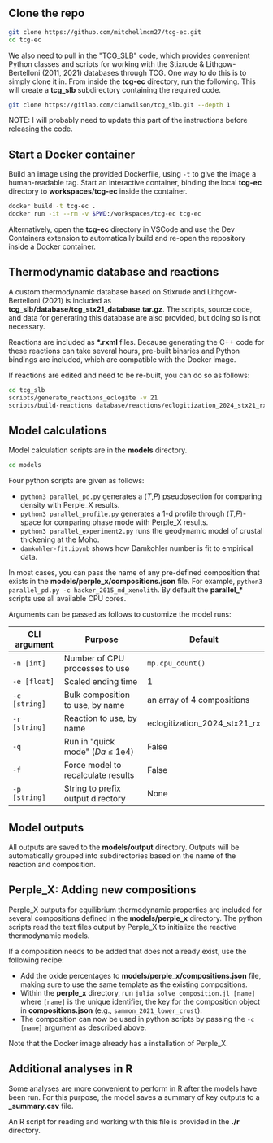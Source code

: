 ## Clone the repo

```bash
git clone https://github.com/mitchellmcm27/tcg-ec.git
cd tcg-ec
```

We also need to pull in the "TCG_SLB" code, which provides convenient Python classes and scripts for working with the Stixrude & Lithgow-Bertelloni (2011, 2021) databases through TCG.
One way to do this is to simply clone it in. 
From inside the **tcg-ec** directory, run the following.
This will create a **tcg_slb** subdirectory containing the required code.

```bash
git clone https://gitlab.com/cianwilson/tcg_slb.git --depth 1
```

NOTE: I will probably need to update this part of the instructions before releasing the code.

## Start a Docker container

Build an image using the provided Dockerfile, using `-t` to give the image a human-readable tag.
Start an interactive container, binding the local **tcg-ec** directory to **workspaces/tcg-ec** inside the container.

```bash
docker build -t tcg-ec .
docker run -it --rm -v $PWD:/workspaces/tcg-ec tcg-ec
```
Alternatively, open the **tcg-ec** directory in VSCode and use the Dev Containers extension to automatically build and re-open the repository inside a Docker container.

## Thermodynamic database and reactions

A custom thermodynamic database based on Stixrude and Lithgow-Bertelloni (2021) is included as **tcg_slb/database/tcg_stx21_database.tar.gz**.
The scripts, source code, and data for generating this database are also provided, but doing so is not necessary.

Reactions are included as **\*.rxml** files.
Because generating the C++ code for these reactions can take several hours, pre-built binaries and Python bindings are included, which are compatible with the Docker image.

If reactions are edited and need to be re-built, you can do so as follows:

```bash
cd tcg_slb
scripts/generate_reactions_eclogite -v 21
scripts/build-reactions database/reactions/eclogitization_2024_stx21_rx.rxml
```

## Model calculations

Model calculation scripts are in the **models** directory.

```bash
cd models
```

Four python scripts are given as follows:

- `python3 parallel_pd.py` generates a (_T_,_P_) pseudosection for comparing density with Perple_X results.
- `python3 parallel_profile.py` generates a 1-d profile through (_T_,_P_)-space for comparing phase mode with Perple_X results.
- `python3 parallel_experiment2.py` runs the geodynamic model of crustal thickening at the Moho.
- `damkohler-fit.ipynb` shows how Damkohler number is fit to empirical data.

In most cases, you can pass the name of any pre-defined composition that exists in the **models/perple_x/compositions.json** file. 
For example, `python3 parallel_pd.py -c hacker_2015_md_xenolith`.
By default the **parallel_\*** scripts use all available CPU cores.

Arguments can be passed as follows to customize the model runs:

| CLI argument    |  Purpose                           | Default |
|-----------------|------------------------------------|---------|
|   `-n [int]`    | Number of CPU processes to use     | `mp.cpu_count()` |
|   `-e [float]`  | Scaled ending time                 |  1               |
|   `-c [string]` | Bulk composition to use, by name   | an array of 4 compositions |
|   `-r [string]` | Reaction to use, by name           | eclogitization_2024_stx21_rx |
|   `-q`          | Run in "quick mode" (_Da_ ≤ 1e4)   | False |
|   `-f`          | Force model to recalculate results | False |
|   `-p [string]`  | String to prefix output directory  | None |

## Model outputs

All outputs are saved to the **models/output** directory.
Outputs will be automatically grouped into subdirectories based on the name of the reaction and composition.

## Perple_X: Adding new compositions

Perple_X outputs for equilibrium thermodynamic properties are included for several compositions defined in the **models/perple_x** directory.
The python scripts read the text files output by Perple_X to initialize the reactive thermodynamic models.

If a composition needs to be added that does not already exist, use the following recipe:

- Add the oxide percentages to **models/perple_x/compositions.json** file, making sure to use the same template as the existing compositions.
- Within the **perple_x** directory, run `julia solve_composition.jl [name]` where `[name]` is the unique identifier, the key for the composition object in **compositions.json** (e.g., `sammon_2021_lower_crust`).
- The composition can now be used in python scripts by passing the `-c [name]` argument as described above.

Note that the Docker image already has a installation of Perple_X.

## Additional analyses in R

Some analyses are more convenient to perform in R after the models have been run.
For this purpose, the model saves a summary of key outputs to a **_summary.csv** file.

An R script for reading and working with this file is provided in the **./r** directory.
